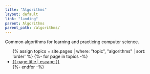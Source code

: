 ```yaml
---
title: "Algorithms"
layout: default
link: "landing"
parent: Algorithms
parent_path: /algorithms/
---
```

Common algorithms for learning and practicing computer science.

<ul>
{% assign topics = site.pages | where: "topic", "algorithms" | sort: 'order' %}
{%- for page in topics -%}
  <li>
    <a href="{{ page.url | relative_url }}">
      {{ page.title | escape }}
    </a>
  </li>
{%- endfor -%}
</ul>